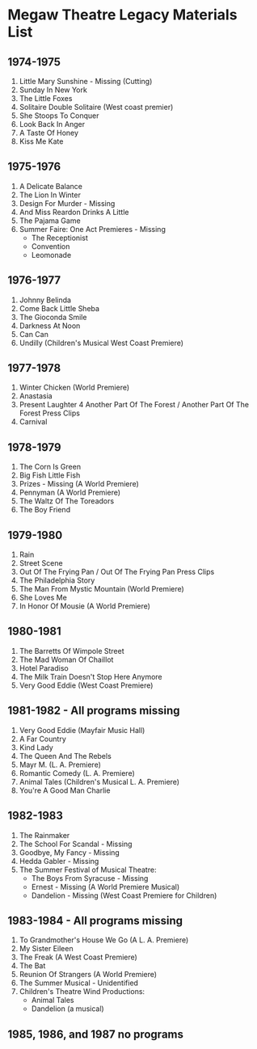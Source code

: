 # Megaw Theatre Legacy Materials List

## 1974-1975

1. Little Mary Sunshine - Missing (Cutting)
2. Sunday In New York
3. The Little Foxes
4. Solitaire Double Solitaire (West coast premier)
5. She Stoops To Conquer
6. Look Back In Anger
7. A Taste Of Honey
8. Kiss Me Kate

## 1975-1976

1. A Delicate Balance
2. The Lion In Winter
3. Design For Murder - Missing
4. And Miss Reardon Drinks A Little
5. The Pajama Game
6. Summer Faire: One Act Premieres - Missing
    * The Receptionist
    * Convention
    * Leomonade

## 1976-1977

1. Johnny Belinda
2. Come Back Little Sheba
3. The Gioconda Smile
4. Darkness At Noon
5. Can Can
6. Undilly (Children's Musical West Coast Premiere)

## 1977-1978

1. Winter Chicken (World Premiere)
2. Anastasia
3. Present Laughter
4  Another Part Of The Forest / Another Part Of The Forest Press Clips
5. Carnival

## 1978-1979

1. The Corn Is Green
2. Big Fish Little Fish
3. Prizes - Missing (A World Premiere)
4. Pennyman (A World Premiere)
5. The Waltz Of The Toreadors
6. The Boy Friend

## 1979-1980

1. Rain
2. Street Scene
3. Out Of The Frying Pan / Out Of The Frying Pan Press Clips
4. The Philadelphia Story
5. The Man From Mystic Mountain (World Premiere)
6. She Loves Me
7. In Honor Of Mousie (A World Premiere)

## 1980-1981

1. The Barretts Of Wimpole Street
2. The Mad Woman Of Chaillot
3. Hotel Paradiso
4. The Milk Train Doesn't Stop Here Anymore
5. Very Good Eddie (West Coast Premiere)

## 1981-1982 - All programs missing

1. Very Good Eddie (Mayfair Music Hall)
2. A Far Country
3. Kind Lady
4. The Queen And The Rebels
5. Mayr M. (L. A. Premiere)
6. Romantic Comedy (L. A. Premiere)
7. Animal Tales (Children's Musical L. A. Premiere)
8. You're A Good Man Charlie

## 1982-1983

1. The Rainmaker
2. The School For Scandal - Missing
3. Goodbye, My Fancy - Missing
4. Hedda Gabler - Missing
5. The Summer Festival of Musical Theatre:
    * The Boys From Syracuse - Missing
    * Ernest  - Missing (A World Premiere Musical)
    * Dandelion  - Missing (West Coast Premiere for Children)

## 1983-1984 - All programs missing

1. To Grandmother's House We Go (A L. A. Premiere)
2. My Sister Eileen
3. The Freak (A West Coast Premiere)
4. The Bat
5. Reunion Of Strangers (A World Premiere)
6. The Summer Musical - Unidentified
7. Children's Theatre Wind Productions:
    * Animal Tales
    * Dandelion (a musical)

## 1985, 1986, and 1987 no programs
